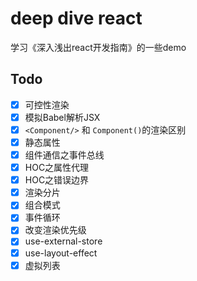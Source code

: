 # deep dive react

学习《深入浅出react开发指南》的一些demo

## Todo

- [x] 可控性渲染
- [x] 模拟Babel解析JSX
- [x] `<Component/>` 和 `Component()`的渲染区别
- [x] 静态属性
- [x] 组件通信之事件总线
- [x] HOC之属性代理
- [x] HOC之错误边界
- [x] 渲染分片
- [x] 组合模式
- [x] 事件循环
- [x] 改变渲染优先级
- [x] use-external-store
- [x] use-layout-effect
- [x] 虚拟列表
